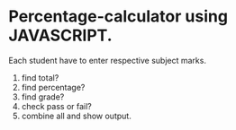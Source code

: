# Percentage-calculator using JAVASCRIPT.
Each student have to enter respective subject marks.
 1) find total?
 2) find percentage?
 3) find grade?
 4) check pass or fail?
 5) combine all and show output.
